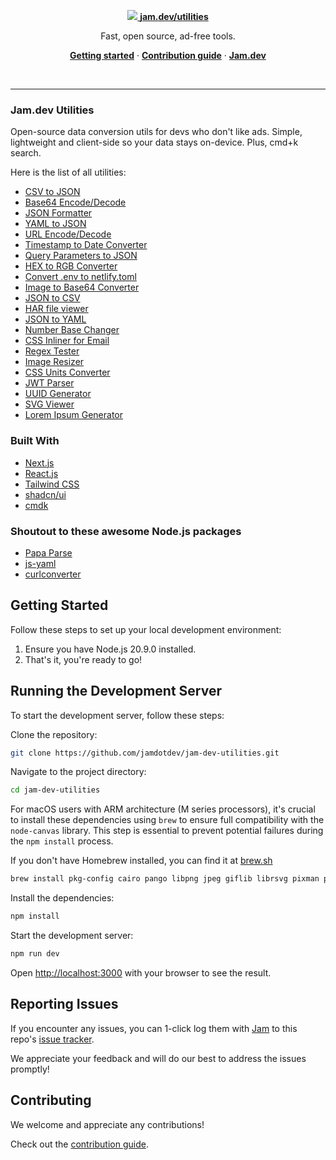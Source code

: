 <p align="center">
  <a href="https://jam.dev/utilities">
    <img src="https://storage.googleapis.com/jam-assets/github-repo.png">
    <a href="https://jam.dev/utilities"><strong>jam.dev/utilities</strong></a>
  </a>
</p>

<p align="center">
  Fast, open source, ad-free tools.
</p>

<p align="center">
  <a href="https://github.com/jamdotdev/jam-dev-utilities?tab=readme-ov-file#getting-started"><strong>Getting started</strong></a> ·
  <a href="https://github.com/jamdotdev/jam-dev-utilities/blob/main/CONTRIBUTING.md"><strong>Contribution guide</strong></a> ·
  <a href="https://jam.dev"><strong>Jam.dev</strong></a>
</p>
<br/>

---

### Jam.dev Utilities

Open-source data conversion utils for devs who don't like ads. Simple, lightweight and client-side so your data stays on-device. Plus, cmd+k search.

Here is the list of all utilities:

- [CSV to JSON](https://jam.dev/utilities/csv-to-json)
- [Base64 Encode/Decode](https://jam.dev/utilities/base-64-encoder)
- [JSON Formatter](https://jam.dev/utilities/json-formatter)
- [YAML to JSON](https://jam.dev/utilities/yaml-to-json)
- [URL Encode/Decode](https://jam.dev/utilities/url-encoder)
- [Timestamp to Date Converter](https://jam.dev/utilities/timestamp-to-date)
- [Query Parameters to JSON](https://jam.dev/utilities/query-params-to-json)
- [HEX to RGB Converter](https://jam.dev/utilities/hex-to-rgb)
- [Convert .env to netlify.toml](https://jam.dev/utilities/env-to-netlify-toml)
- [Image to Base64 Converter](https://jam.dev/utilities/image-to-base64)
- [JSON to CSV](https://jam.dev/utilities/json-to-csv)
- [HAR file viewer](https://jam.dev/utilities/har-file-viewer)
- [JSON to YAML](https://jam.dev/utilities/json-to-yaml)
- [Number Base Changer](https://jam.dev/utilities/number-base-changer)
- [CSS Inliner for Email](https://jam.dev/utilities/css-inliner-for-email)
- [Regex Tester](https://jam.dev/utilities/regex-tester)
- [Image Resizer](https://jam.dev/utilities/image-resizer)
- [CSS Units Converter](https://jam.dev/utilities/css-units-converter)
- [JWT Parser](https://jam.dev/utilities/jwt-parser)
- [UUID Generator](https://jam.dev/utilities/uuid-generator)
- [SVG Viewer](https://jam.dev/utilities/svg-viewer)
- [Lorem Ipsum Generator](https://jam.dev/utilities/lorem-ipsum-generator)

### Built With

- [Next.js](https://nextjs.org)
- [React.js](https://reactjs.org)
- [Tailwind CSS](https://tailwindcss.com)
- [shadcn/ui](https://ui.shadcn.com/)
- [cmdk](https://cmdk.paco.me/)

### Shoutout to these awesome Node.js packages

- [Papa Parse](https://www.papaparse.com/)
- [js-yaml](https://github.com/nodeca/js-yaml)
- [curlconverter](https://github.com/curlconverter/curlconverter)

## Getting Started

Follow these steps to set up your local development environment:

1. Ensure you have Node.js 20.9.0 installed.
2. That's it, you're ready to go!

## Running the Development Server

To start the development server, follow these steps:

Clone the repository:

```bash
git clone https://github.com/jamdotdev/jam-dev-utilities.git
```

Navigate to the project directory:

```bash
cd jam-dev-utilities
```

For macOS users with ARM architecture (M series processors), it's crucial to install these dependencies using `brew` to ensure full compatibility with the `node-canvas` library. This step is essential to prevent potential failures during the `npm install` process.

If you don't have Homebrew installed, you can find it at [brew.sh](https://brew.sh/)

```bash
brew install pkg-config cairo pango libpng jpeg giflib librsvg pixman python-setuptools
```

Install the dependencies:

```bash
npm install
```

Start the development server:

```bash
npm run dev
```

Open [http://localhost:3000](http://localhost:3000) with your browser to see the result.

## Reporting Issues

If you encounter any issues, you can 1-click log them with [Jam](https://jam.dev) to this repo's [issue tracker](https://github.com/jamdotdev/jam-dev-utilities/issues).

We appreciate your feedback and will do our best to address the issues promptly!

## Contributing

We welcome and appreciate any contributions!

Check out the [contribution guide](https://github.com/jamdotdev/jam-dev-utilities/blob/main/CONTRIBUTING.md).
